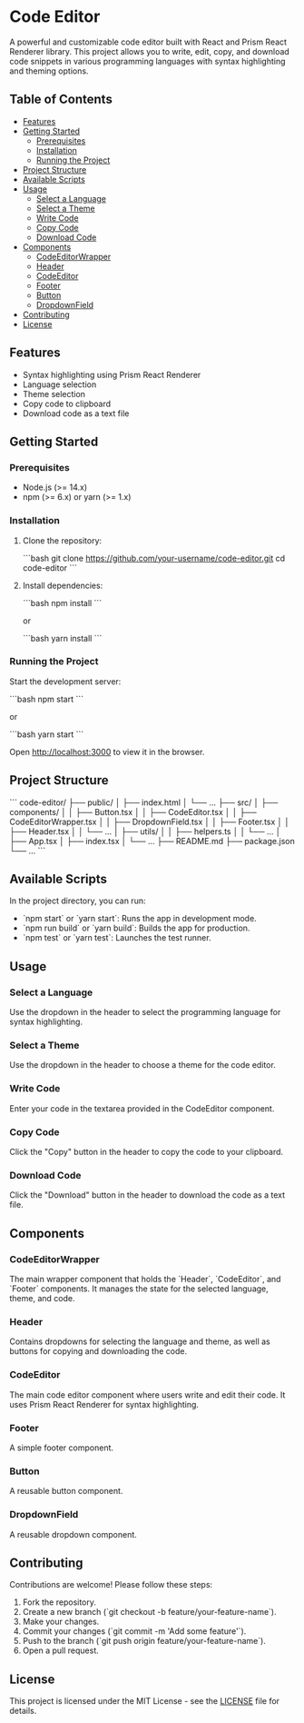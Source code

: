 
# Code Editor

A powerful and customizable code editor built with React and Prism React Renderer library. This project allows you to write, edit, copy, and download code snippets in various programming languages with syntax highlighting and theming options.

## Table of Contents

- [Features](#features)
- [Getting Started](#getting-started)
  - [Prerequisites](#prerequisites)
  - [Installation](#installation)
  - [Running the Project](#running-the-project)
- [Project Structure](#project-structure)
- [Available Scripts](#available-scripts)
- [Usage](#usage)
  - [Select a Language](#select-a-language)
  - [Select a Theme](#select-a-theme)
  - [Write Code](#write-code)
  - [Copy Code](#copy-code)
  - [Download Code](#download-code)
- [Components](#components)
  - [CodeEditorWrapper](#codeeditorwrapper)
  - [Header](#header)
  - [CodeEditor](#codeeditor)
  - [Footer](#footer)
  - [Button](#button)
  - [DropdownField](#dropdownfield)
- [Contributing](#contributing)
- [License](#license)

## Features

- Syntax highlighting using Prism React Renderer
- Language selection
- Theme selection
- Copy code to clipboard
- Download code as a text file

## Getting Started

### Prerequisites

- Node.js (>= 14.x)
- npm (>= 6.x) or yarn (>= 1.x)

### Installation

1. Clone the repository:

   \`\`\`bash
   git clone https://github.com/your-username/code-editor.git
   cd code-editor
   \`\`\`

2. Install dependencies:

   \`\`\`bash
   npm install
   \`\`\`

   or

   \`\`\`bash
   yarn install
   \`\`\`

### Running the Project

Start the development server:

\`\`\`bash
npm start
\`\`\`

or

\`\`\`bash
yarn start
\`\`\`

Open [http://localhost:3000](http://localhost:3000) to view it in the browser.

## Project Structure

\`\`\`
code-editor/
├── public/
│   ├── index.html
│   └── ...
├── src/
│   ├── components/
│   │   ├── Button.tsx
│   │   ├── CodeEditor.tsx
│   │   ├── CodeEditorWrapper.tsx
│   │   ├── DropdownField.tsx
│   │   ├── Footer.tsx
│   │   ├── Header.tsx
│   │   └── ...
│   ├── utils/
│   │   ├── helpers.ts
│   │   └── ...
│   ├── App.tsx
│   ├── index.tsx
│   └── ...
├── README.md
├── package.json
└── ...
\`\`\`

## Available Scripts

In the project directory, you can run:

- \`npm start\` or \`yarn start\`: Runs the app in development mode.
- \`npm run build\` or \`yarn build\`: Builds the app for production.
- \`npm test\` or \`yarn test\`: Launches the test runner.

## Usage

### Select a Language

Use the dropdown in the header to select the programming language for syntax highlighting.

### Select a Theme

Use the dropdown in the header to choose a theme for the code editor.

### Write Code

Enter your code in the textarea provided in the CodeEditor component.

### Copy Code

Click the "Copy" button in the header to copy the code to your clipboard.

### Download Code

Click the "Download" button in the header to download the code as a text file.

## Components

### CodeEditorWrapper

The main wrapper component that holds the \`Header\`, \`CodeEditor\`, and \`Footer\` components. It manages the state for the selected language, theme, and code.

### Header

Contains dropdowns for selecting the language and theme, as well as buttons for copying and downloading the code.

### CodeEditor

The main code editor component where users write and edit their code. It uses Prism React Renderer for syntax highlighting.

### Footer

A simple footer component.

### Button

A reusable button component.

### DropdownField

A reusable dropdown component.

## Contributing

Contributions are welcome! Please follow these steps:

1. Fork the repository.
2. Create a new branch (\`git checkout -b feature/your-feature-name\`).
3. Make your changes.
4. Commit your changes (\`git commit -m 'Add some feature'\`).
5. Push to the branch (\`git push origin feature/your-feature-name\`).
6. Open a pull request.

## License

This project is licensed under the MIT License - see the [LICENSE](LICENSE) file for details.
